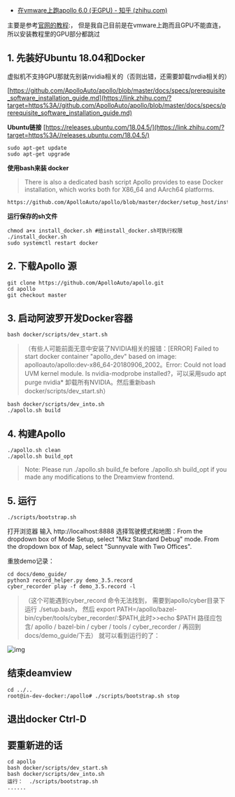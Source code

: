 - [在vmware上跑apollo 6.0 (无GPU) - 知乎 (zhihu.com)](https://zhuanlan.zhihu.com/p/357006215)

主要是参考[官网的教程](https://link.zhihu.com/?target=https%3A//github.com/ApolloAuto/apollo/blob/master/docs/quickstart/apollo_software_installation_guide.md):， 但是我自己目前是在vmware上跑而且GPU不能直连，所以安装教程里的GPU部分都跳过

## 1. 先装好Ubuntu 18.04和Docker

虚拟机不支持GPU那就先别装nvidia相关的（否则出错，还需要卸载nvdia相关的） 

[https://github.com/ApolloAuto/apollo/blob/master/docs/specs/prerequisite_software_installation_guide.md](https://link.zhihu.com/?target=https%3A//github.com/ApolloAuto/apollo/blob/master/docs/specs/prerequisite_software_installation_guide.md)

**Ubuntu链接** [https://releases.ubuntu.com/18.04.5/](https://link.zhihu.com/?target=https%3A//releases.ubuntu.com/18.04.5/)

```text
sudo apt-get update
sudo apt-get upgrade
```

**使用bash来装 docker**

> There is also a dedicated bash script Apollo provides to ease Docker installation, which works both for X86_64 and AArch64 platforms.

```text
https://github.com/ApolloAuto/apollo/blob/master/docker/setup_host/install_docker.sh
```

**运行保存的sh文件**

```text
chmod a+x install_docker.sh #给install_docker.sh可执行权限
./install_docker.sh
sudo systemctl restart docker
```

## 2. 下载Apollo 源

```text
git clone https://github.com/ApolloAuto/apollo.git
cd apollo
git checkout master
```

## 3. 启动阿波罗开发Docker容器

```text
bash docker/scripts/dev_start.sh
```

> （有些人可能前面无意中安装了NVIDIA相关的报错：[ERROR] Failed to start docker container "apollo_dev" based on image: apolloauto/apollo:dev-x86_64-20180906_2002。Error: Could not load UVM kernel module. Is nvidia-modprobe installed?，可以采用sudo apt purge nvidia* 卸载所有NVIDIA。然后重新bash docker/scripts/dev_start.sh）

```text
bash docker/scripts/dev_into.sh
./apollo.sh build
```

## 4. 构建Apollo

```text
./apollo.sh clean
./apollo.sh build_opt
```

> Note: Please run ./apollo.sh build_fe before ./apollo.sh build_opt if you made any modifications to the Dreamview frontend.

## 5. 运行

```text
./scripts/bootstrap.sh
```

打开浏览器 输入 http://localhost:8888
选择驾驶模式和地图：From the dropdown box of Mode Setup, select "Mkz Standard Debug" mode. From the dropdown box of Map, select "Sunnyvale with Two Offices".

重放demo记录：

```text
cd docs/demo_guide/
python3 record_helper.py demo_3.5.record
cyber_recorder play -f demo_3.5.record -l
```

> （这个可能遇到cyber_record 命令无法找到， 需要到apollo/cyber目录下运行 ./setup.bash， 然后 export PATH=/apollo/bazel-bin/cyber/tools/cyber_recorder/:$PATH,此时>>echo $PATH 路径应包含/ apollo / bazel-bin / cyber / tools / cyber_recorder / 再回到docs/demo_guide/下去） 就可以看到运行的了：

![img](https://pic2.zhimg.com/80/v2-78a38561114b8dc6cdad3062e5863d59_720w.jpg)

## 结束deamview

```text
cd ../..
root@in-dev-docker:/apollo# ./scripts/bootstrap.sh stop
```

## 退出docker Ctrl-D

## 要重新进的话

```text
cd apollo
bash docker/scripts/dev_start.sh
bash docker/scripts/dev_into.sh
运行：  ./scripts/bootstrap.sh
......
```